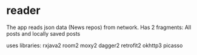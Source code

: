 # reader

The app reads json data (News repos) from network. Has 2 fragments: All posts and locally saved posts

uses libraries: 
rxjava2
room2
moxy2
dagger2
retrofit2
okhttp3
picasso
